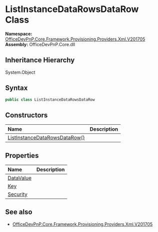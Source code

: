 # ListInstanceDataRowsDataRow Class
  

**Namespace:** [OfficeDevPnP.Core.Framework.Provisioning.Providers.Xml.V201705](OfficeDevPnP.Core.Framework.Provisioning.Providers.Xml.V201705.md)  
**Assembly:** OfficeDevPnP.Core.dll  
## Inheritance Hierarchy
System.Object  
## Syntax
```C#
public class ListInstanceDataRowsDataRow
```
## Constructors
|**Name**|**Description**|
|:-----|:-----|
| [ListInstanceDataRowsDataRow()](OfficeDevPnP.Core.Framework.Provisioning.Providers.Xml.V201705.ListInstanceDataRowsDataRow.ctor1.md) |  
## Properties
|**Name**|**Description**|
|:-----|:-----|
| [DataValue](OfficeDevPnP.Core.Framework.Provisioning.Providers.Xml.V201705.ListInstanceDataRowsDataRow.DataValue.md) | 
| [Key](OfficeDevPnP.Core.Framework.Provisioning.Providers.Xml.V201705.ListInstanceDataRowsDataRow.Key.md) | 
| [Security](OfficeDevPnP.Core.Framework.Provisioning.Providers.Xml.V201705.ListInstanceDataRowsDataRow.Security.md) | 
## See also
- [OfficeDevPnP.Core.Framework.Provisioning.Providers.Xml.V201705](OfficeDevPnP.Core.Framework.Provisioning.Providers.Xml.V201705.md)
